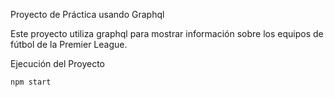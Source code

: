 Proyecto de Práctica usando Graphql

Este proyecto utiliza graphql para mostrar información sobre los equipos de fútbol de la Premier League. 

Ejecución del Proyecto

    npm start